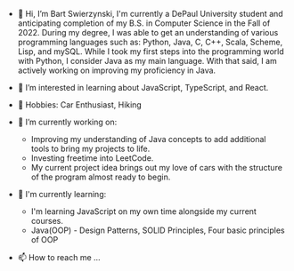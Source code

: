 - 👋 Hi, I’m Bart Swierzynski, I'm currently a DePaul University student and anticipating completion of my B.S. in Computer Science in the Fall of 2022. During my degree, I was able to get an understanding of various programming languages such as: Python, Java, C, C++, Scala, Scheme, Lisp, and mySQL. While I took my first steps into the programming world with Python, I consider Java as my main language. With that said, I am actively working on improving my proficiency in Java. 

- 👀 I’m interested in learning about JavaScript, TypeScript, and React.

- 🌱 Hobbies: Car Enthusiast, Hiking

- 🌱 I’m currently working on:
   - Improving my understanding of Java concepts to add additional tools to bring my projects to life. 
   - Investing freetime into LeetCode.
   - My current project idea brings out my love of cars with the structure of the program almost ready to begin. 

- 💞️ I'm currently learning: 
  - I'm learning JavaScript on my own time alongside my current courses.
  - Java(OOP) - Design Patterns, SOLID Principles, Four basic principles of OOP

- 📫 How to reach me ...


<!---
bartswierz/bartswierz is a ✨ special ✨ repository because its `README.md` (this file) appears on your GitHub profile.
You can click the Preview link to take a look at your changes.
--->
